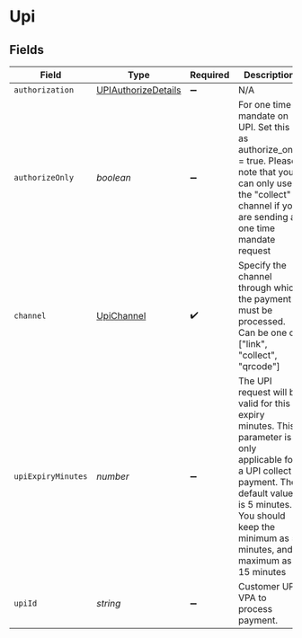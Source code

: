 # Upi


## Fields

| Field                                                                                                                                                                                                                   | Type                                                                                                                                                                                                                    | Required                                                                                                                                                                                                                | Description                                                                                                                                                                                                             |
| ----------------------------------------------------------------------------------------------------------------------------------------------------------------------------------------------------------------------- | ----------------------------------------------------------------------------------------------------------------------------------------------------------------------------------------------------------------------- | ----------------------------------------------------------------------------------------------------------------------------------------------------------------------------------------------------------------------- | ----------------------------------------------------------------------------------------------------------------------------------------------------------------------------------------------------------------------- |
| `authorization`                                                                                                                                                                                                         | [UPIAuthorizeDetails](../../models/shared/upiauthorizedetails.md)                                                                                                                                                       | :heavy_minus_sign:                                                                                                                                                                                                      | N/A                                                                                                                                                                                                                     |
| `authorizeOnly`                                                                                                                                                                                                         | *boolean*                                                                                                                                                                                                               | :heavy_minus_sign:                                                                                                                                                                                                      | For one time mandate on UPI. Set this as authorize_only = true. Please note that you can only use the "collect" channel if you are sending a one time mandate request                                                   |
| `channel`                                                                                                                                                                                                               | [UpiChannel](../../models/shared/upichannel.md)                                                                                                                                                                         | :heavy_check_mark:                                                                                                                                                                                                      | Specify the channel through which the payment must be processed. Can be one of ["link", "collect", "qrcode"]                                                                                                            |
| `upiExpiryMinutes`                                                                                                                                                                                                      | *number*                                                                                                                                                                                                                | :heavy_minus_sign:                                                                                                                                                                                                      | The UPI request will be valid for this expiry minutes. This parameter is only applicable for a UPI collect payment. The default value is 5 minutes. You should keep the minimum as 5 minutes, and maximum as 15 minutes |
| `upiId`                                                                                                                                                                                                                 | *string*                                                                                                                                                                                                                | :heavy_minus_sign:                                                                                                                                                                                                      | Customer UPI VPA to process payment.                                                                                                                                                                                    |